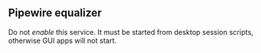 ## Pipewire equalizer

Do not _enable_ this service. It must be started from desktop session scripts, otherwise GUI apps will not start.

